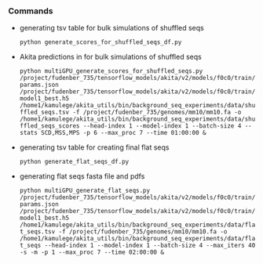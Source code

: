 ### Commands

   - generating tsv table for bulk simulations of shuffled seqs
        
        `python generate_scores_for_shuffled_seqs_df.py` 
        

   - Akita predictions in for bulk simulations of shuffled seqs

        `python multiGPU_generate_scores_for_shuffled_seqs.py /project/fudenber_735/tensorflow_models/akita/v2/models/f0c0/train/params.json /project/fudenber_735/tensorflow_models/akita/v2/models/f0c0/train/model1_best.h5 /home1/kamulege/akita_utils/bin/background_seq_experiments/data/shuffled_seqs.tsv -f /project/fudenber_735/genomes/mm10/mm10.fa -o /home1/kamulege/akita_utils/bin/background_seq_experiments/data/shuffled_seqs_scores --head-index 1 --model-index 1 --batch-size 4 --stats SCD,MSS,MPS -p 6 --max_proc 7 --time 01:00:00 &`
        
        
   - generating tsv table for creating final flat seqs
   
      `python generate_flat_seqs_df.py`
     

   - generating flat seqs fasta file and pdfs

        `python multiGPU_generate_flat_seqs.py /project/fudenber_735/tensorflow_models/akita/v2/models/f0c0/train/params.json /project/fudenber_735/tensorflow_models/akita/v2/models/f0c0/train/model1_best.h5 /home1/kamulege/akita_utils/bin/background_seq_experiments/data/flat_seqs.tsv -f /project/fudenber_735/genomes/mm10/mm10.fa -o /home1/kamulege/akita_utils/bin/background_seq_experiments/data/flat_seqs --head-index 1 --model-index 1 --batch-size 4 --max_iters 40 -s -m -p 1 --max_proc 7 --time 02:00:00 &`
        
